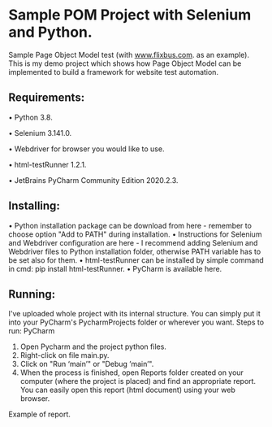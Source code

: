 # Sample POM Project with Selenium and Python.

Sample Page Object Model test (with www.flixbus.com. as an example).
This is my demo project which shows how Page Object Model can be implemented to build a framework for website test automation.

## Requirements:
•	Python 3.8.

•	Selenium 3.141.0.

•	Webdriver for browser you would like to use.

•	html-testRunner 1.2.1.

•	JetBrains PyCharm Community Edition 2020.2.3.

## Installing:
•	Python installation package can be download from here - remember to choose option "Add to PATH" during installation.
•	Instructions for Selenium and Webdriver configuration are here - I recommend adding Selenium and Webdriver files to Python installation folder, otherwise PATH variable has to be set also for them.
•	html-testRunner can be installed by simple command in cmd: pip install html-testRunner.
•	PyCharm is available here.

## Running:
I've uploaded  whole project with its internal structure. You can simply put it into your PyCharm's PycharmProjects folder or wherever you want.
Steps to run:
PyCharm
1.	Open Pycharm and the project python files.
2.	Right-click on file main.py.
3.	Click on "Run ‘main’" or "Debug ’main’".
4.	When the process is finished, open Reports folder created on your computer (where the project is placed) and find an appropriate report. You can easily open this report (html document) using your web browser.

Example of report.
